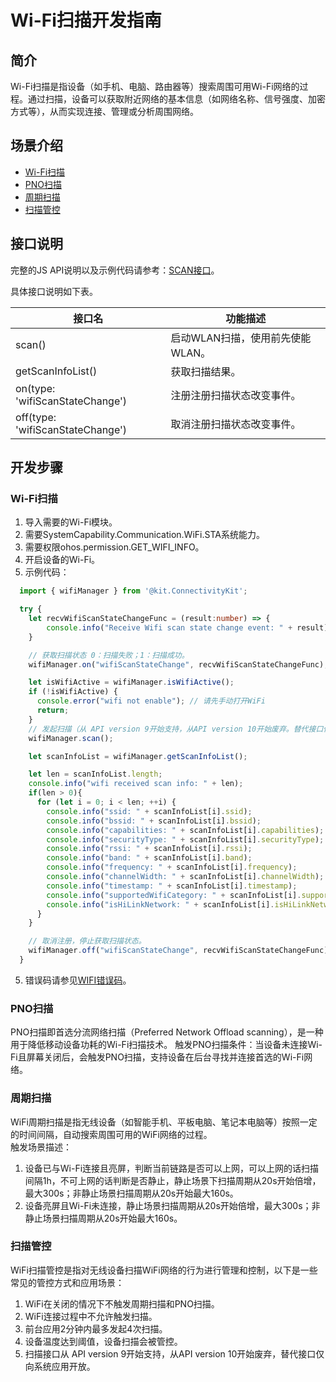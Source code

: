 # Wi-Fi扫描开发指南

## 简介
Wi-Fi扫描是指设备（如手机、电脑、路由器等）搜索周围可用Wi-Fi网络的过程。通过扫描，设备可以获取附近网络的基本信息（如网络名称、信号强度、加密方式等），从而实现连接、管理或分析周围网络。

## 场景介绍

- [Wi-Fi扫描](#wi-fi扫描)
- [PNO扫描](#PNO扫描)
- [周期扫描](#周期扫描)
- [扫描管控](#扫描管控)

## 接口说明

完整的JS API说明以及示例代码请参考：[SCAN接口](../../reference/apis-connectivity-kit/js-apis-wifiManager.md)。

具体接口说明如下表。

| 接口名 | 功能描述 |
| -------- | -------- |
| scan() | 启动WLAN扫描，使用前先使能WLAN。|
| getScanInfoList() | 获取扫描结果。|
| on(type: 'wifiScanStateChange') | 注册注册扫描状态改变事件。|
| off(type: 'wifiScanStateChange') | 取消注册扫描状态改变事件。|


## 开发步骤

### Wi-Fi扫描
1. 导入需要的Wi-Fi模块。
2. 需要SystemCapability.Communication.WiFi.STA系统能力。
3. 需要权限ohos.permission.GET_WIFI_INFO。
4. 开启设备的Wi-Fi。
5. 示例代码：

```ts
  import { wifiManager } from '@kit.ConnectivityKit';

  try {
    let recvWifiScanStateChangeFunc = (result:number) => {
        console.info("Receive Wifi scan state change event: " + result);
    }

    // 获取扫描状态 0：扫描失败；1：扫描成功。
    wifiManager.on("wifiScanStateChange", recvWifiScanStateChangeFunc);

    let isWifiActive = wifiManager.isWifiActive();
    if (!isWifiActive) {
      console.error("wifi not enable"); // 请先手动打开WiFi
      return;
    }
    // 发起扫描（从 API version 9开始支持，从API version 10开始废弃。替代接口仅向系统应用开放。）
    wifiManager.scan(); 

    let scanInfoList = wifiManager.getScanInfoList();

    let len = scanInfoList.length;
    console.info("wifi received scan info: " + len);
    if(len > 0){
      for (let i = 0; i < len; ++i) {
        console.info("ssid: " + scanInfoList[i].ssid);
        console.info("bssid: " + scanInfoList[i].bssid);
        console.info("capabilities: " + scanInfoList[i].capabilities);
        console.info("securityType: " + scanInfoList[i].securityType);
        console.info("rssi: " + scanInfoList[i].rssi);
        console.info("band: " + scanInfoList[i].band);
        console.info("frequency: " + scanInfoList[i].frequency);
        console.info("channelWidth: " + scanInfoList[i].channelWidth);
        console.info("timestamp: " + scanInfoList[i].timestamp);
        console.info("supportedWifiCategory: " + scanInfoList[i].supportedWifiCategory);
        console.info("isHiLinkNetwork: " + scanInfoList[i].isHiLinkNetwork);
      }
    }

    // 取消注册，停止获取扫描状态。
    wifiManager.off("wifiScanStateChange", recvWifiScanStateChangeFunc);
  }
```

 5. 错误码请参见[WIFI错误码](../../reference/apis-connectivity-kit/errorcode-wifi.md)。

 ### PNO扫描

  PNO扫描即首选分流网络扫描（Preferred Network Offload scanning），是一种用于降低移动设备功耗的Wi-Fi扫描技术。
  触发PNO扫描条件：当设备未连接Wi-Fi且屏幕关闭后，会触发PNO扫描，支持设备在后台寻找并连接首选的Wi-Fi网络。

 ### 周期扫描

  WiFi周期扫描是指无线设备（如智能手机、平板电脑、笔记本电脑等）按照一定的时间间隔，自动搜索周围可用的WiFi网络的过程。<br>
  触发场景描述：<br>
  1. 设备已与Wi-Fi连接且亮屏，判断当前链路是否可以上网，可以上网的话扫描间隔1h，不可上网的话判断是否静止，静止场景下扫描周期从20s开始倍增，最大300s；非静止场景扫描周期从20s开始最大160s。<br>
  2. 设备亮屏且Wi-Fi未连接，静止场景扫描周期从20s开始倍增，最大300s；非静止场景扫描周期从20s开始最大160s。

### 扫描管控

  WiFi扫描管控是指对无线设备扫描WiFi网络的行为进行管理和控制，以下是一些常见的管控方式和应用场景：<br>
  1. WiFi在关闭的情况下不触发周期扫描和PNO扫描。<br>
  2. WiFi连接过程中不允许触发扫描。<br>
  3. 前台应用2分钟内最多发起4次扫描。<br>
  4. 设备温度达到阈值，设备扫描会被管控。<br>
  5. 扫描接口从 API version 9开始支持，从API version 10开始废弃，替代接口仅向系统应用开放。
  